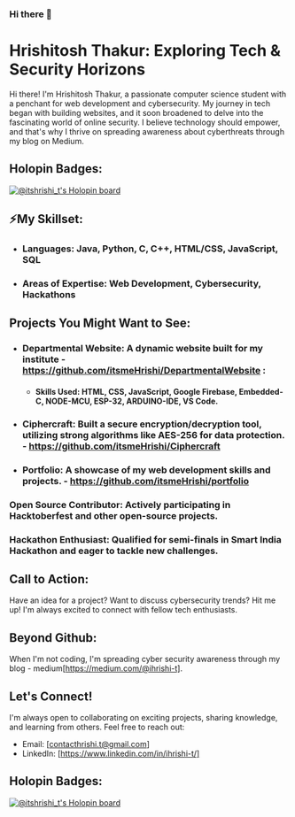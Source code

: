 ### Hi there 👋

<!--
**itsmeHrishi/itsmeHrishi** is a ✨ _special_ ✨ repository because its `README.md` (this file) appears on your GitHub profile.

Here are some ideas to get you started:

- 🔭 I’m currently a penultimate engineering student at NIET, Greater Noida.
- 🌱 I’m currently learning manythings, priortily web development.
- 👯 I’m looking to collaborate on ...
- 🤔 I’m looking for help with ...
- 💬 Ask me about ...
- 📫 How to reach me: ...
- 😄 Pronouns: ...
- ⚡ Fun fact: ...
-->

# Hrishitosh Thakur: Exploring Tech & Security Horizons

Hi there!  I'm Hrishitosh Thakur, a passionate computer science student with a penchant for web development and cybersecurity. My journey in tech began with building websites, and it soon broadened to delve into the fascinating world of online security. I believe technology should empower, and that's why I thrive on spreading awareness about cyberthreats through my blog on Medium.

## Holopin Badges:
[![@itshrishi_t's Holopin board](https://holopin.me/itshrishi_t)](https://holopin.io/@itshrishi_t)

## ⚡️My Skillset:
- ### Languages: Java, Python, C, C++, HTML/CSS, JavaScript, SQL
- ### Areas of Expertise: Web Development, Cybersecurity, Hackathons

## Projects You Might Want to See:
- ### Departmental Website: A dynamic website built for my institute - https://github.com/itsmeHrishi/DepartmentalWebsite :
  - #### Skills Used: HTML, CSS, JavaScript, Google Firebase, Embedded-C, NODE-MCU, ESP-32, ARDUINO-IDE, VS Code.
- ### Ciphercraft: Built a secure encryption/decryption tool, utilizing strong algorithms like AES-256 for data protection. - https://github.com/itsmeHrishi/Ciphercraft
- ### Portfolio: A showcase of my web development skills and projects. - https://github.com/itsmeHrishi/portfolio

### Open Source Contributor: Actively participating in Hacktoberfest and other open-source projects.
### Hackathon Enthusiast: Qualified for semi-finals in Smart India Hackathon and eager to tackle new challenges.

## Call to Action:
Have an idea for a project? Want to discuss cybersecurity trends? Hit me up! I'm always excited to connect with fellow tech enthusiasts.

## Beyond Github:
 When I'm not coding, I'm spreading cyber security awareness through my blog - medium[https://medium.com/@ihrishi-t].
 
## Let's Connect!
I'm always open to collaborating on exciting projects, sharing knowledge, and learning from others. Feel free to reach out:

- Email: [contacthrishi.t@gmail.com]
- LinkedIn: [https://www.linkedin.com/in/ihrishi-t/]

## Holopin Badges:
[![@itshrishi_t's Holopin board](https://holopin.me/itshrishi_t)](https://holopin.io/@itshrishi_t)



